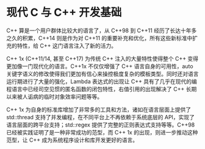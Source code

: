 # 现代 C 与 C++ 开发基础

C++ 算是一个用户群体比较大的语言了，从 C++98 到 C++11 经历了长达十年多之久的积累，C++14 则是作为对 C++11 的重要补充和优化，所有这些新标准中扩充的特性，给 C++ 这门语言注入了新的活力。

C++ 1x (C++11/14, 甚至 C++17) 为传统 C++ 注入的大量特性使得整个 C++ 变得更加像一门现代化的语言。C++1x 不仅仅增强了 C++ 语言自身的可用性，auto 关键字语义的修改使得我们更加有信心来操控极度复杂的模板类型。同时还对语言运行期进行了大量的强化，Lambda 表达式的出现让 C++ 具有了几乎在现代的编程语言中已经司空见惯的匿名函数的闭包特性，右值引用的出现解决了 C++ 长期以来被人诟病的临时对象效率问题等等。

C++ 1x 为自身的标准库增加了非常多的工具和方法，诸如在语言层面上提供了 std::thread 支持了并发编程，在不同平台上不再依赖于系统底层的 API，实现了语言层面的跨平台支持；std::regex 提供了完整的正则表达式支持等等。C++98 已经被实践证明了是一种非常成功的范型，而 C++ 1x 的出现，则进一步推动这种范型，让 C++ 成为系统程序设计和库开发更好的语言。
